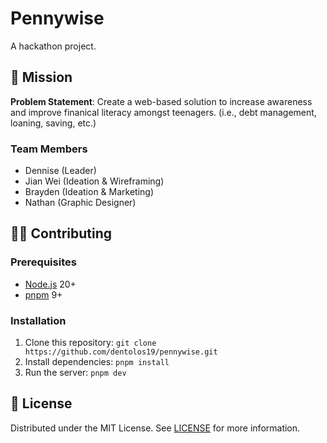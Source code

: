 # Pennywise

A hackathon project.

## 🏢 Mission

**Problem Statement**: Create a web-based solution to increase awareness and improve finanical literacy amongst teenagers. (i.e., debt management, loaning, saving, etc.)

### Team Members

- Dennise (Leader)
- Jian Wei (Ideation & Wireframing)
- Brayden (Ideation & Marketing)
- Nathan (Graphic Designer)

## 🧑‍💻 Contributing

### Prerequisites

- [Node.js](https://nodejs.org) 20+
- [pnpm](https://pnpm.io) 9+

### Installation

1. Clone this repository: `git clone https://github.com/dentolos19/pennywise.git`
2. Install dependencies: `pnpm install`
3. Run the server: `pnpm dev`

## 📜 License

Distributed under the MIT License. See [LICENSE](LICENSE) for more information.